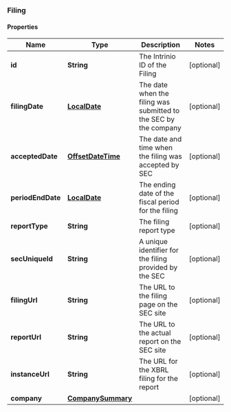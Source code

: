 
### Filing

#### Properties
Name | Type | Description | Notes
------------ | ------------- | ------------- | -------------
**id** | **String** | The Intrinio ID of the Filing |  [optional]
**filingDate** | [**LocalDate**](LocalDate.md) | The date when the filing was submitted to the SEC by the company |  [optional]
**acceptedDate** | [**OffsetDateTime**](OffsetDateTime.md) | The date and time when the filing was accepted by SEC |  [optional]
**periodEndDate** | [**LocalDate**](LocalDate.md) | The ending date of the fiscal period for the filing |  [optional]
**reportType** | **String** | The filing report type |  [optional]
**secUniqueId** | **String** | A unique identifier for the filing provided by the SEC |  [optional]
**filingUrl** | **String** | The URL to the filing page on the SEC site |  [optional]
**reportUrl** | **String** | The URL to the actual report on the SEC site |  [optional]
**instanceUrl** | **String** | The URL for the XBRL filing for the report |  [optional]
**company** | [**CompanySummary**](CompanySummary.md) |  |  [optional]



